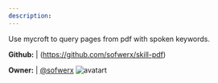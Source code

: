 ```yaml
---
description: 
---
```

Use mycroft to query pages from pdf with spoken keywords.

**Github:** | (https://github.com/sofwerx/skill-pdf)

**Owner:** | [@sofwerx](https://github.com/sofwerx) ![avatart](https://avatars2.githubusercontent.com/u/18535828?v=4)

